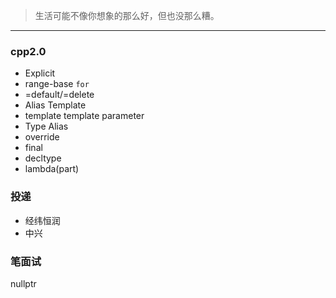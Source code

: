 > 生活可能不像你想象的那么好，但也没那么糟。
---------

### cpp2.0
- Explicit
- range-base `for`
- =default/=delete
- Alias Template
- template template parameter
- Type Alias
- override
- final
- decltype
- lambda(part)

### 投递
- 经纬恒润
- 中兴

### 笔面试
nullptr

